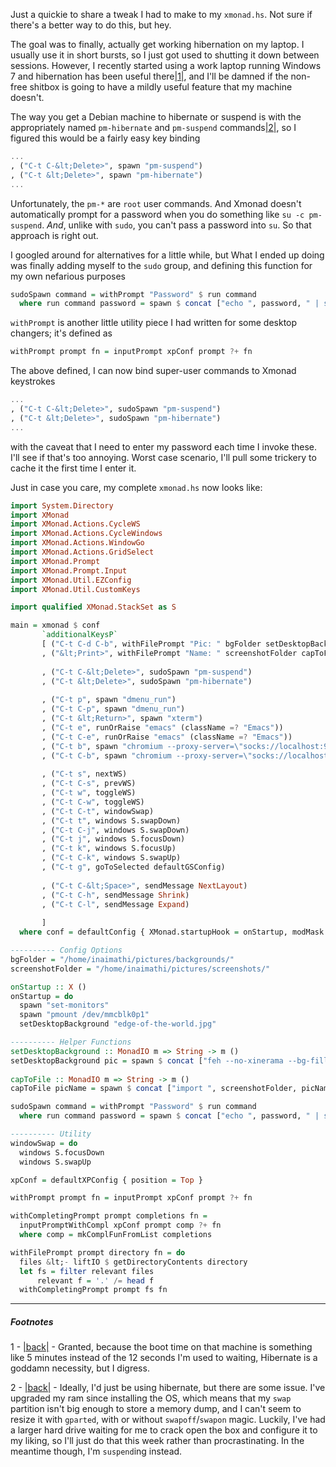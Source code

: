 Just a quickie to share a tweak I had to make to my `xmonad.hs`. Not sure if there's a better way to do this, but hey.

The goal was to finally, actually get working hibernation on my laptop. I usually use it in short bursts, so I just got used to shutting it down between sessions. However, I recently started using a work laptop running Windows 7 and hibernation has been useful there<a name="note-Mon-Oct-21-121457EDT-2013"></a>[|1|](#foot-Mon-Oct-21-121457EDT-2013), and I'll be damned if the non-free shitbox is going to have a mildly useful feature that my machine doesn't.

The way you get a Debian machine to hibernate or suspend is with the appropriately named `pm-hibernate` and `pm-suspend` commands<a name="note-Mon-Oct-21-121501EDT-2013"></a>[|2|](#foot-Mon-Oct-21-121501EDT-2013), so I figured this would be a fairly easy key binding

```haskell
...
, ("C-t C-&lt;Delete>", spawn "pm-suspend")
, ("C-t &lt;Delete>", spawn "pm-hibernate")
...
```

Unfortunately, the `pm-*` are `root` user commands. And Xmonad doesn't automatically prompt for a password when you do something like `su -c pm-suspend`. *And*, unlike with `sudo`, you can't pass a password into `su`. So that approach is right out.

I googled around for alternatives for a little while, but What I ended up doing was finally adding myself to the `sudo` group, and defining this function for my own nefarious purposes

```haskell
sudoSpawn command = withPrompt "Password" $ run command
  where run command password = spawn $ concat ["echo ", password, " | sudo -S ", command]
```

`withPrompt` is another little utility piece I had written for some desktop changers; it's defined as

```haskell
withPrompt prompt fn = inputPrompt xpConf prompt ?+ fn
```

The above defined, I can now bind super-user commands to Xmonad keystrokes

```haskell
...
, ("C-t C-&lt;Delete>", sudoSpawn "pm-suspend")
, ("C-t &lt;Delete>", sudoSpawn "pm-hibernate")
...
```

with the caveat that I need to enter my password each time I invoke these. I'll see if that's too annoying. Worst case scenario, I'll pull some trickery to cache it the first time I enter it.

Just in case you care, my complete `xmonad.hs` now looks like:

```haskell
import System.Directory
import XMonad
import XMonad.Actions.CycleWS
import XMonad.Actions.CycleWindows
import XMonad.Actions.WindowGo
import XMonad.Actions.GridSelect
import XMonad.Prompt
import XMonad.Prompt.Input
import XMonad.Util.EZConfig
import XMonad.Util.CustomKeys

import qualified XMonad.StackSet as S

main = xmonad $ conf
       `additionalKeysP`
       [ ("C-t C-d C-b", withFilePrompt "Pic: " bgFolder setDesktopBackground)
       , ("&lt;Print>", withFilePrompt "Name: " screenshotFolder capToFile)
         
       , ("C-t C-&lt;Delete>", sudoSpawn "pm-suspend")
       , ("C-t &lt;Delete>", sudoSpawn "pm-hibernate")
         
       , ("C-t p", spawn "dmenu_run")
       , ("C-t C-p", spawn "dmenu_run")
       , ("C-t &lt;Return>", spawn "xterm")
       , ("C-t e", runOrRaise "emacs" (className =? "Emacs"))
       , ("C-t C-e", runOrRaise "emacs" (className =? "Emacs"))
       , ("C-t b", spawn "chromium --proxy-server=\"socks://localhost:9050\" --incognito")
       , ("C-t C-b", spawn "chromium --proxy-server=\"socks://localhost:9050\" --user-agent=\"Mozilla/5.0 (Windows NT 5.1) AppleWebKit/537.4 (KHTML, like Gecko) Chrome/22.0.1229.94 Safari/537.4\"")
         
       , ("C-t s", nextWS)
       , ("C-t C-s", prevWS)
       , ("C-t w", toggleWS)
       , ("C-t C-w", toggleWS)
       , ("C-t C-t", windowSwap)
       , ("C-t t", windows S.swapDown)
       , ("C-t C-j", windows S.swapDown)
       , ("C-t j", windows S.focusDown)
       , ("C-t k", windows S.focusUp)
       , ("C-t C-k", windows S.swapUp)
       , ("C-t g", goToSelected defaultGSConfig)
         
       , ("C-t C-&lt;Space>", sendMessage NextLayout)
       , ("C-t C-h", sendMessage Shrink)
       , ("C-t C-l", sendMessage Expand)
         
       ]
  where conf = defaultConfig { XMonad.startupHook = onStartup, modMask = mod4Mask }

---------- Config Options
bgFolder = "/home/inaimathi/pictures/backgrounds/"
screenshotFolder = "/home/inaimathi/pictures/screenshots/"

onStartup :: X ()
onStartup = do
  spawn "set-monitors"
  spawn "pmount /dev/mmcblk0p1"
  setDesktopBackground "edge-of-the-world.jpg"

---------- Helper Functions
setDesktopBackground :: MonadIO m => String -> m ()
setDesktopBackground pic = spawn $ concat ["feh --no-xinerama --bg-fill ", bgFolder, pic]
        
capToFile :: MonadIO m => String -> m ()
capToFile picName = spawn $ concat ["import ", screenshotFolder, picName]

sudoSpawn command = withPrompt "Password" $ run command
  where run command password = spawn $ concat ["echo ", password, " | sudo -S ", command]

---------- Utility
windowSwap = do
  windows S.focusDown
  windows S.swapUp

xpConf = defaultXPConfig { position = Top }

withPrompt prompt fn = inputPrompt xpConf prompt ?+ fn

withCompletingPrompt prompt completions fn = 
  inputPromptWithCompl xpConf prompt comp ?+ fn
  where comp = mkComplFunFromList completions

withFilePrompt prompt directory fn = do
  files &lt;- liftIO $ getDirectoryContents directory
  let fs = filter relevant files
      relevant f = '.' /= head f
  withCompletingPrompt prompt fs fn
```


* * *
##### Footnotes
1 - <a name="foot-Mon-Oct-21-121457EDT-2013"></a>[|back|](#note-Mon-Oct-21-121457EDT-2013) - Granted, because the boot time on that machine is something like 5 minutes instead of the 12 seconds I'm used to waiting, Hibernate is a goddamn necessity, but I digress.

2 - <a name="foot-Mon-Oct-21-121501EDT-2013"></a>[|back|](#note-Mon-Oct-21-121501EDT-2013) - Ideally, I'd just be using hibernate, but there are some issue. I've upgraded my ram since installing the OS, which means that my `swap` partition isn't big enough to store a memory dump, and I can't seem to resize it with `gparted`, with or without `swapoff`/`swapon` magic. Luckily, I've had a larger hard drive waiting for me to crack open the box and configure it to my liking, so I'll just do that this week rather than procrastinating. In the meantime though, I'm `suspend`ing instead.
